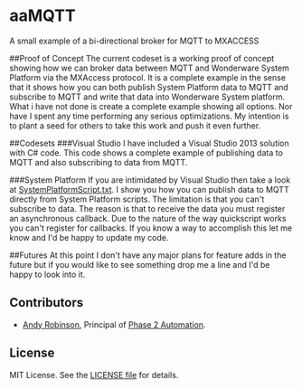 # aaMQTT
A small example of a bi-directional broker for MQTT to MXACCESS

##Proof of Concept
The current codeset is a working proof of concept showing how we can broker data between MQTT and Wonderware System Platform via the MXAccess protocol.  It is a complete example in the sense that it shows how you can both publish System Platform data to MQTT and subscribe to MQTT and write that data into Wonderware System platform.  What i have not done is create a complete example showing all options.  Nor have I spent any time performing any serious optimizations.  My intention is to plant a seed for others to take this work and push it even further. 

##Codesets
###Visual Studio
I have included a Visual Studio 2013 solution with C# code.  This code shows a complete example of publishing data to MQTT and also subscribing to data from MQTT.

###System Platform
If you are intimidated by Visual Studio then take a look at [SystemPlatformScript.txt](/SystemPlatformScript.txt).  I show you how you can publish data  to MQTT directly from System Platform scripts.  The limitation is that you can't subscribe to data.  The reason is that to receive the data you must register an asynchronous callback.  Due to the nature of the way quickscript works you can't register for callbacks.  If you know a way to accomplish this let me know and I'd be happy to update my code.

##Futures
At this point I don't have any major plans for feature adds in the future but if you would like to see something drop me a line and I'd be happy to look into it.

## Contributors
* [Andy Robinson](mailto:andy@phase2automation.com), Principal of [Phase 2 Automation](http://phase2automation.com).

## License
MIT License. See the [LICENSE file](/LICENSE) for details.

